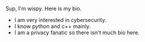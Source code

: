 Sup, I'm wispy. Here is my bio.
  - I am very interested in cybersecurity.
  - I know python and c++ mainly.
  - I am a privacy fanatic so there isn't much bio here.
